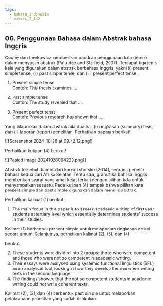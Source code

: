 ```yaml
---
tags:
  - bahasa_indonesia
  - materi_7_IND
---
```

## 06. Penggunaan Bahasa dalam Abstrak bahasa Inggris

Cooley dan Lewkowicz memberikan panduan penggunaan kala (tense) dalam menyusun abstrak (Paltridge and Starfield, 2007). Terdapat tiga jenis kala yang digunakan dalam abstrak berbahasa Inggris, yakni (i) present simple tense, (ii) past simple tense, dan (iii) present perfect tense.

1. ﻿﻿﻿Present simple tense  
    Contoh: This thesis examines ….
    
2. ﻿﻿﻿Past simple tense  
    Contoh: The study revealed that ....
    
3. ﻿﻿﻿Present perfect tense  
    Contoh: Previous research has shown that ....

Yang dilaporkan dalam abstrak ada dua hal: (i) ringkasan (summary) tesis, dan (ii) laporan (report) penelitian. Perhatikan paparan berikut!

![[Screenshot 2024-10-28 at 09.42.12.png]]

Perhatikan kutipan (4) berikut!

![[Pasted image 20241028094229.png]]

Abstrak tersebut diambil dari karya Tshotsho (2014), seorang peneliti bahasa kedua dari Afrika Selatan. Tentu saja, gramatika bahasa Inggris memberikan syarat yang amat ketat terkait dengan pilihan kala untuk menyampaikan sesuatu. Pada kutipan (4) tampak bahwa pilihan kata present simple dan past simple digunakan dalam menulis abstrak. 

Perhatikan kalimat (1) berikut.

1) The main focus in this paper is to assess academic writing of first year students at tertiary level which essentially determines students' success in their studies.

Kalimat (1) berbentuk present simple untuk melaporkan ringkasan artikel secara umum. Selanjutnya, perhatikan kalimat (2), (3), dan (4)

berikut.

2. ﻿﻿﻿These students were divided into 2 groups: those who were competent and those who were not so competent in academic writing.
3. ﻿﻿﻿Their essays were analysed using systemic functional linguistics (SFL) as an analytical tool, looking at how they develop themes when writing texts in the second language.
4. ﻿﻿﻿The findings showed that the not so competent students in academic writing could not write coherent texts.

Kalimat (2), (3), dan (4) berbentuk past simple untuk melaporkan pelaksanaan penelitian yang sudah dilakukan.